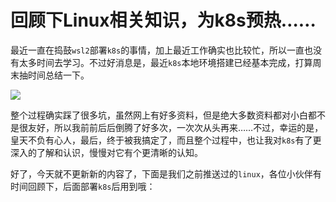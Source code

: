 # 回顾下Linux相关知识，为k8s预热……

最近一直在捣鼓`wsl2`部署`k8s`的事情，加上最近工作确实也比较忙，所以一直也没有太多时间去学习。不过好消息是，最近`k8s`本地环境搭建已经基本完成，打算周末抽时间总结一下。

![](
https://syske-pic-bed.oss-cn-hangzhou.aliyuncs.com/imgs/images/20210625195802.png)

整个过程确实踩了很多坑，虽然网上有好多资料，但是绝大多数资料都对小白都不是很友好，所以我前前后后倒腾了好多次，一次次从头再来……不过，幸运的是，皇天不负有心人，最后，终于被我搞定了，而且整个过程中，也让我对`k8s`有了更深入的了解和认识，慢慢对它有个更清晰的认知。

好了，今天就不更新新的内容了，下面是我们之前推送过的`linux`，各位小伙伴有时间回顾下，后面部署`k8s`后用到哦：

